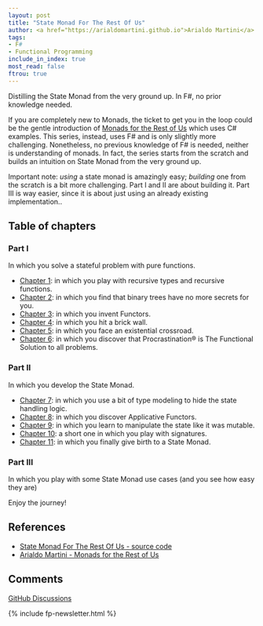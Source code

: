 ```yaml
---
layout: post
title: "State Monad For The Rest Of Us"
author: <a href="https://arialdomartini.github.io">Arialdo Martini</a>
tags:
- F#
- Functional Programming
include_in_index: true
most_read: false
ftrou: true
---
```

Distilling the State Monad from the very ground up. In F#, no prior knowledge needed.
<!--more-->

If you are completely new to Monads, the ticket to get you in the loop
could be the gentle introduction of [Monads for the Rest of
Us][monads-for-the-rest-of-us] which uses C# examples. This series,
instead, uses F# and is only slightly more challenging. Nonetheless,
no previous knowledge of F# is needed, neither is understanding of
monads. In fact, the series starts from the scratch and builds an
intuition on State Monad from the very ground up.

Important note: *using* a state monad is amazingly easy; *building*
one from the scratch is a bit more challenging. Part I and II are
about building it. Part III is way easier, since it is about just
using an already existing implementation..

## Table of chapters

### Part I
In which you solve a stateful problem with pure functions.

* [Chapter 1](state-monad-for-the-rest-of-us-1): in which you play
  with recursive types and recursive functions.
* [Chapter 2](state-monad-for-the-rest-of-us-2): in which you find
  that binary trees have no more secrets for you.
* [Chapter 3](state-monad-for-the-rest-of-us-3): in which you invent
  Functors.
* [Chapter 4](state-monad-for-the-rest-of-us-4): in which you hit a
  brick wall.
* [Chapter 5](state-monad-for-the-rest-of-us-5): in which you face an
  existential crossroad.
* [Chapter 6](state-monad-for-the-rest-of-us-6): in which you discover
  that Procrastination&reg; is The Functional Solution to all problems.

### Part II
In which you develop the State Monad.

* [Chapter 7](state-monad-for-the-rest-of-us-7): in which you use a
  bit of type modeling to hide the state handling logic.
* [Chapter 8](state-monad-for-the-rest-of-us-8): in which you discover
  Applicative Functors.
* [Chapter 9](state-monad-for-the-rest-of-us-9): in which you learn to
  manipulate the state like it was mutable.
* [Chapter 10](state-monad-for-the-rest-of-us-10): a short one in
  which you play with signatures.
* [Chapter 11](state-monad-for-the-rest-of-us-11): in which you
  finally give birth to a State Monad.

### Part III
In which you play with some State Monad use cases (and you see how
easy they are)

Enjoy the journey!

## References

* [State Monad For The Rest Of Us - source code][source-code]
* [Arialdo Martini - Monads for the Rest of Us][monads-for-the-rest-of-us]

[source-code]: https://github.com/arialdomartini/state-monad-for-the-rest-of-us
[monads-for-the-rest-of-us]: https://arialdomartini.github.io/monads-for-the-rest-of-us

## Comments
[GitHub Discussions](https://github.com/arialdomartini/arialdomartini.github.io/discussions/30)


{% include fp-newsletter.html %}
